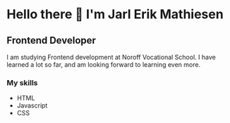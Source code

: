 # Hello there 👋 I'm Jarl Erik Mathiesen

## Frontend Developer

I am studying Frontend development at Noroff Vocational School. I have learned a lot so far, and am looking forward to learning even more.

### My skills
- HTML
- Javascript
- CSS


<!--
**JarlErikMathiesen/JarlErikMathiesen** is a ✨ _special_ ✨ repository because its `README.md` (this file) appears on your GitHub profile.

Here are some ideas to get you started:

- 🔭 I’m currently working on ...
- 🌱 I’m currently learning ...
- 👯 I’m looking to collaborate on ...
- 🤔 I’m looking for help with ...
- 💬 Ask me about ...
- 📫 How to reach me: ...
- 😄 Pronouns: ...
- ⚡ Fun fact: ...
-->
